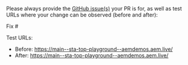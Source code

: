 Please always provide the [GitHub issue(s)](../issues) your PR is for, as well as test URLs where your change can be observed (before and after):

Fix #<gh-issue-id>

Test URLs:
- Before: https://main--sta-top-playground--aemdemos.aem.live/
- After: https://main--sta-top-playground--aemdemos.aem.live/
